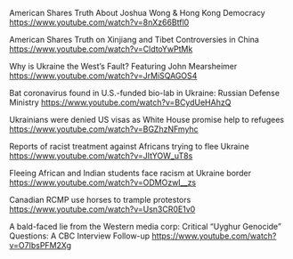 American Shares Truth About Joshua Wong & Hong Kong Democracy
https://www.youtube.com/watch?v=8nXz66Btfl0

American Shares Truth on Xinjiang and Tibet Controversies in China
https://www.youtube.com/watch?v=CldtoYwPtMk

Why is Ukraine the West’s Fault? Featuring John Mearsheimer
https://www.youtube.com/watch?v=JrMiSQAGOS4

Bat coronavirus found in U.S.-funded bio-lab in Ukraine: Russian Defense Ministry
https://www.youtube.com/watch?v=BCydUeHAhzQ

Ukrainians were denied US visas as White House promise help to refugees
https://www.youtube.com/watch?v=BGZhzNFmyhc

Reports of racist treatment against Africans trying to flee Ukraine
https://www.youtube.com/watch?v=JItYOW_uT8s

Fleeing African and Indian students face racism at Ukraine border
https://www.youtube.com/watch?v=ODMOzwI__zs

Canadian RCMP use horses to trample protestors
https://www.youtube.com/watch?v=Usn3CR0E1v0

A bald-faced lie from the Western media corp: Critical “Uyghur Genocide” Questions: A CBC Interview Follow-up
https://www.youtube.com/watch?v=O7IbsPFM2Xg
